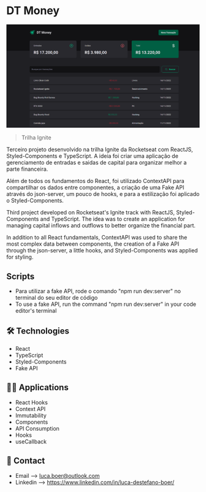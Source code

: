 # DT Money

![preview](./.github/preview.png)

> Trilha Ignite

Terceiro projeto desenvolvido na trilha Ignite da Rocketseat com ReactJS, Styled-Components e TypeScript. A ideia foi criar uma aplicação de gerenciamento de entradas e saidas de capital para organizar melhor a parte financeira. 

Além de todos os fundamentos do React, foi utilizado ContextAPI para compartilhar os dados entre componentes, a criação de uma Fake API através do json-server, um pouco de hooks, e para a estilização foi aplicado o Styled-Components.

Third project developed on Rocketseat's Ignite track with ReactJS, Styled-Components and TypeScript. The idea was to create an application for managing capital inflows and outflows to better organize the financial part.

In addition to all React fundamentals, ContextAPI was used to share the most complex data between components, the creation of a Fake API through the json-server, a little hooks, and Styled-Components was applied for styling.

## Scripts

- Para utilizar a fake API, rode o comando "npm run dev:server" no terminal do seu editor de código
- To use a fake API, run the command "npm run dev:server" in your code editor's terminal

## 🛠 Technologies

- React
- TypeScript
- Styled-Components
- Fake API

## 🧑‍💻 Applications

- React Hooks
- Context API
- Immutability
- Components
- API Consumption
- Hooks
- useCallback

## 💛 Contact

- Email --> luca.boer@outlook.com
- Linkedin --> https://www.linkedin.com/in/luca-destefano-boer/
